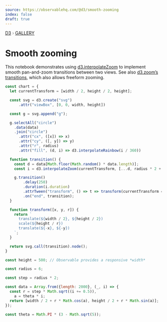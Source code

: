 ```yaml
---
source: https://observablehq.com/@d3/smooth-zooming
index: false
draft: true
---
```


<div style="color: grey; font: 13px/25.5px var(--sans-serif); text-transform: uppercase;"><h1 style="display: none;">Smooth zooming</h1><a href="https://d3js.org/">D3</a> › <a href="/@d3/gallery">Gallery</a></div>

# Smooth zooming

This notebook demonstrates using [d3.interpolateZoom](https://d3js.org/d3-interpolate/zoom) to implement smooth pan-and-zoom transitions between two views. See also [d3.zoom’s transitions](/@d3/programmatic-zoom), which also allows freeform zooming.

```js echo
const chart = {
  let currentTransform = [width / 2, height / 2, height];

  const svg = d3.create("svg")
      .attr("viewBox", [0, 0, width, height])

  const g = svg.append("g");

  g.selectAll("circle")
    .data(data)
    .join("circle")
      .attr("cx", ([x]) => x)
      .attr("cy", ([, y]) => y)
      .attr("r", radius)
      .attr("fill", (d, i) => d3.interpolateRainbow(i / 360))

  function transition() {
    const d = data[Math.floor(Math.random() * data.length)];
    const i = d3.interpolateZoom(currentTransform, [...d, radius * 2 + 1]);

    g.transition()
        .delay(250)
        .duration(i.duration)
        .attrTween("transform", () => t => transform(currentTransform = i(t)))
        .on("end", transition);
  }

  function transform([x, y, r]) {
    return `
      translate(${width / 2}, ${height / 2})
      scale(${height / r})
      translate(${-x}, ${-y})
    `;
  }

  return svg.call(transition).node();
}
```

```js echo
const height = 500; // Observable provides a responsive *width*
```

```js echo
const radius = 6;
```

```js echo
const step = radius * 2;
```

```js echo
const data = Array.from({length: 2000}, (_, i) => {
  const r = step * Math.sqrt((i += 0.5)),
    a = theta * i;
  return [width / 2 + r * Math.cos(a), height / 2 + r * Math.sin(a)];
});
```

```js echo
const theta = Math.PI * (3 - Math.sqrt(5));
```
